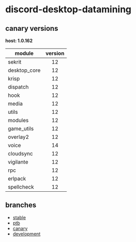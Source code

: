 # discord-desktop-datamining

## canary versions

**host: 1.0.162**

| module | version |
| ------ | :-----: |
| sekrit | 12 |
| desktop_core | 12 |
| krisp | 12 |
| dispatch | 12 |
| hook | 12 |
| media | 12 |
| utils | 12 |
| modules | 12 |
| game_utils | 12 |
| overlay2 | 12 |
| voice | 14 |
| cloudsync | 12 |
| vigilante | 12 |
| rpc | 12 |
| erlpack | 12 |
| spellcheck | 12 |

## branches

- [stable](https://github.com/OpenAsar/discord-desktop-datamining/tree/stable)
- [ptb](https://github.com/OpenAsar/discord-desktop-datamining/tree/ptb)
- [canary](https://github.com/OpenAsar/discord-desktop-datamining/tree/canary)
- [development](https://github.com/OpenAsar/discord-desktop-datamining/tree/development)